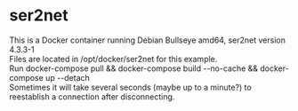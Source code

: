 # ser2net
This is a Docker container running Debian Bullseye amd64, ser2net version 4.3.3-1  
Files are located in /opt/docker/ser2net for this example.  
Run docker-compose pull && docker-compose build --no-cache && docker-compose up --detach  
Sometimes it will take several seconds (maybe up to a minute?) to reestablish a connection after disconnecting.

